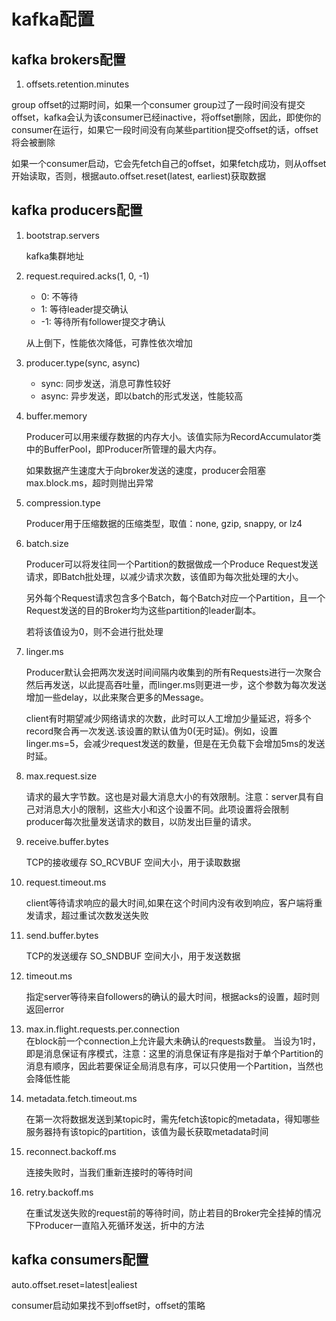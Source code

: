 # kafka配置

## kafka brokers配置

1. offsets.retention.minutes

group offset的过期时间，如果一个consumer group过了一段时间没有提交offset，kafka会认为该consumer已经inactive，将offset删除，因此，即使你的consumer在运行，如果它一段时间没有向某些partition提交offset的话，offset将会被删除

如果一个consumer启动，它会先fetch自己的offset，如果fetch成功，则从offset开始读取，否则，根据auto.offset.reset(latest, earliest)获取数据

## kafka producers配置
1. bootstrap.servers

	kafka集群地址
2. request.required.acks(1, 0, -1)
	* 0: 不等待
	* 1: 等待leader提交确认
	* -1: 等待所有follower提交才确认
	
	从上倒下，性能依次降低，可靠性依次增加
3. producer.type(sync, async)
	* sync: 同步发送，消息可靠性较好
	* async: 异步发送，即以batch的形式发送，性能较高
4. buffer.memory

	Producer可以用来缓存数据的内存大小。该值实际为RecordAccumulator类中的BufferPool，即Producer所管理的最大内存。

	如果数据产生速度大于向broker发送的速度，producer会阻塞max.block.ms，超时则抛出异常
5. compression.type	

	Producer用于压缩数据的压缩类型，取值：none, gzip, snappy, or lz4	
6. batch.size	

	Producer可以将发往同一个Partition的数据做成一个Produce Request发送请求，即Batch批处理，以减少请求次数，该值即为每次批处理的大小。

	另外每个Request请求包含多个Batch，每个Batch对应一个Partition，且一个Request发送的目的Broker均为这些partition的leader副本。  
	
	若将该值设为0，则不会进行批处理
	
7. linger.ms
	
	Producer默认会把两次发送时间间隔内收集到的所有Requests进行一次聚合然后再发送，以此提高吞吐量，而linger.ms则更进一步，这个参数为每次发送增加一些delay，以此来聚合更多的Message。
	
	client有时期望减少网络请求的次数，此时可以人工增加少量延迟，将多个record聚合再一次发送.该设置的默认值为0(无时延)。例如，设置linger.ms=5，会减少request发送的数量，但是在无负载下会增加5ms的发送时延。
	
8. max.request.size	
	
	请求的最大字节数。这也是对最大消息大小的有效限制。注意：server具有自己对消息大小的限制，这些大小和这个设置不同。此项设置将会限制producer每次批量发送请求的数目，以防发出巨量的请求。	
9. receive.buffer.bytes	

	TCP的接收缓存 SO_RCVBUF 空间大小，用于读取数据	
10. request.timeout.ms	

	client等待请求响应的最大时间,如果在这个时间内没有收到响应，客户端将重发请求，超过重试次数发送失败	
	
11. send.buffer.bytes	

	TCP的发送缓存 SO_SNDBUF 空间大小，用于发送数据
	
12. timeout.ms	

	指定server等待来自followers的确认的最大时间，根据acks的设置，超时则返回error	
	
13. max.in.flight.requests.per.connection	
	在block前一个connection上允许最大未确认的requests数量。
当设为1时，即是消息保证有序模式，注意：这里的消息保证有序是指对于单个Partition的消息有顺序，因此若要保证全局消息有序，可以只使用一个Partition，当然也会降低性能

14. metadata.fetch.timeout.ms

	在第一次将数据发送到某topic时，需先fetch该topic的metadata，得知哪些服务器持有该topic的partition，该值为最长获取metadata时间	
		
15. reconnect.backoff.ms
	
	连接失败时，当我们重新连接时的等待时间		
16. retry.backoff.ms

	在重试发送失败的request前的等待时间，防止若目的Broker完全挂掉的情况下Producer一直陷入死循环发送，折中的方法

## kafka consumers配置

auto.offset.reset=latest|ealiest

consumer启动如果找不到offset时，offset的策略

